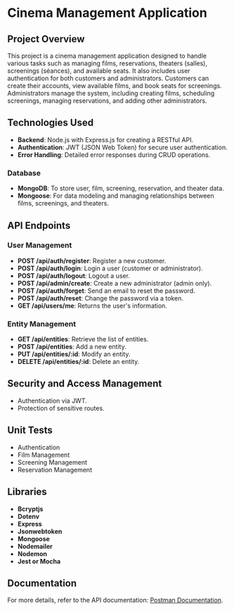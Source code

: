 # Cinema Management Application

## Project Overview

This project is a cinema management application designed to handle various tasks such as managing films, reservations, theaters (salles), screenings (séances), and available seats. It also includes user authentication for both customers and administrators. Customers can create their accounts, view available films, and book seats for screenings. Administrators manage the system, including creating films, scheduling screenings, managing reservations, and adding other administrators.

## Technologies Used

- **Backend**: Node.js with Express.js for creating a RESTful API.
- **Authentication**: JWT (JSON Web Token) for secure user authentication.
- **Error Handling**: Detailed error responses during CRUD operations.

### Database

- **MongoDB**: To store user, film, screening, reservation, and theater data.
- **Mongoose**: For data modeling and managing relationships between films, screenings, and theaters.

## API Endpoints

### User Management

- **POST /api/auth/register**: Register a new customer.
- **POST /api/auth/login**: Login a user (customer or administrator).
- **POST /api/auth/logout**: Logout a user.
- **POST /api/admin/create**: Create a new administrator (admin only).
- **POST /api/auth/forget**: Send an email to reset the password.
- **POST /api/auth/reset**: Change the password via a token.
- **GET /api/users/me**: Returns the user's information.

### Entity Management

- **GET /api/entities**: Retrieve the list of entities.
- **POST /api/entities**: Add a new entity.
- **PUT /api/entities/:id**: Modify an entity.
- **DELETE /api/entities/:id**: Delete an entity.

## Security and Access Management

- Authentication via JWT.
- Protection of sensitive routes.

## Unit Tests

- Authentication
- Film Management
- Screening Management
- Reservation Management

## Libraries

- **Bcryptjs**
- **Dotenv**
- **Express**
- **Jsonwebtoken**
- **Mongoose**
- **Nodemailer**
- **Nodemon**
- **Jest or Mocha**


## Documentation

For more details, refer to the API documentation: [Postman Documentation](https://documenter.getpostman.com/view/33038212/2sAXqy3ehY#6558104f-ddd6-4303-b5ff-6719720c923e).
